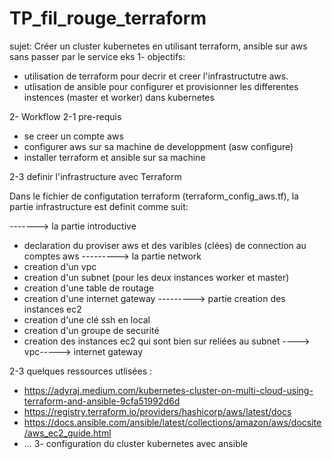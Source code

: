 # TP_fil_rouge_terraform
sujet: Créer un cluster kubernetes en utilisant terraform, ansible sur aws sans passer  par le service eks
1- objectifs: 
- utilisation de terraform pour decrir et creer l'infrastructutre aws.
- utlisation de ansible pour configurer et provisionner les differentes instences (master et worker) dans kubernetes

2- Workflow
2-1 pre-requis
- se creer un compte aws
- configurer aws sur sa machine de developpment (asw configure)
- installer terraform et ansible sur sa machine

2-3 definir l'infrastructure avec Terraform

Dans le fichier de configutation terraform (terraform_config_aws.tf), la partie infrastructure est definit comme suit:

-------> la partie introductive
- declaration du proviser aws et des varibles (clées) de connection au comptes aws
---------> la partie network
- creation d'un vpc
- creation d'un subnet (pour les deux instances worker et master)
- creation d'une table de routage
- creation d'une internet gateway
---------> partie creation des instances ec2
- creation d'une clé ssh en local
- creation d'un groupe de securité
- creation des instances ec2 qui sont bien sur reliées au subnet ----> vpc-----> internet gateway

2-3 quelques ressources utlisées : 
- https://adyraj.medium.com/kubernetes-cluster-on-multi-cloud-using-terraform-and-ansible-9cfa51992d6d
- https://registry.terraform.io/providers/hashicorp/aws/latest/docs
- https://docs.ansible.com/ansible/latest/collections/amazon/aws/docsite/aws_ec2_guide.html
- ...
3- configuration du cluster kubernetes avec ansible

